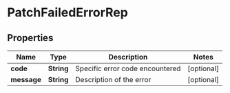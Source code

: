 

# PatchFailedErrorRep


## Properties

| Name | Type | Description | Notes |
|------------ | ------------- | ------------- | -------------|
|**code** | **String** | Specific error code encountered |  [optional] |
|**message** | **String** | Description of the error |  [optional] |



